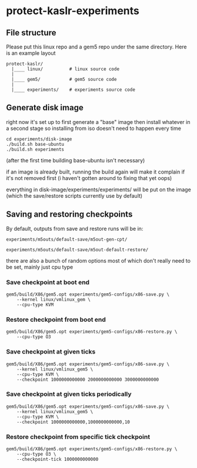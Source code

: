 # protect-kaslr-experiments

## File structure
Please put this linux repo and a gem5 repo under the same directory. Here is an example layout
```
protect-kaslr/
  |____ linux/          # linux source code
  |
  |____ gem5/           # gem5 source code
  |
  |____ experiments/    # experiments source code
```

## Generate disk image
right now it's set up to first generate a "base" image then install whatever in a second stage so installing from iso doesn't need to happen every time
```
cd experiments/disk-image
./build.sh base-ubuntu
./build.sh experiments
```
(after the first time building base-ubuntu isn't necessary)

if an image is already built, running the build again will make it complain if it's not removed first (i haven't gotten around to fixing that yet oops)

everything in disk-image/experiments/experiments/ will be put on the image (which the save/restore scripts currently use by default)

## Saving and restoring checkpoints
By default, outputs from save and restore runs will be in:
```
experiments/m5outs/default-save/m5out-gen-cpt/
```
```
experiments/m5outs/default-save/m5out-default-restore/
```
there are also a bunch of random options most of which don't really need to be set, mainly just cpu type

### Save checkpoint at boot end
```
gem5/build/X86/gem5.opt experiments/gem5-configs/x86-save.py \
    --kernel linux/vmlinux_gem \
    --cpu-type KVM
```

### Restore checkpoint from boot end
```
gem5/build/X86/gem5.opt experiments/gem5-configs/x86-restore.py \
    --cpu-type O3
```

### Save checkpoint at given ticks
```
gem5/build/X86/gem5.opt experiments/gem5-configs/x86-save.py \
    --kernel linux/vmlinux_gem5 \
    --cpu-type KVM \
    --checkpoint 1000000000000 2000000000000 3000000000000
```
### Save checkpoint at given ticks periodically
```
gem5/build/X86/gem5.opt experiments/gem5-configs/x86-save.py \
    --kernel linux/vmlinux_gem5 \
    --cpu-type KVM \
    --checkpoint 1000000000000,1000000000000,10
```
### Restore checkpoint from specific tick checkpoint
```
gem5/build/X86/gem5.opt experiments/gem5-configs/x86-restore.py \
    --cpu-type O3 \
    --checkpoint-tick 1000000000000
```
